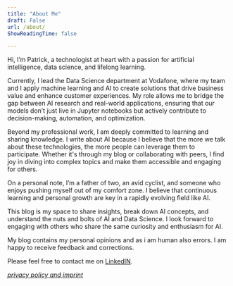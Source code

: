 ```yaml
---
title: "About Me"
draft: False
url: /about/
ShowReadingTime: false

---
```


Hi, I’m Patrick, a technologist at heart with a passion for artificial intelligence, data science, and lifelong learning. 

Currently, I lead the Data Science department at Vodafone, where my team and I apply machine learning and AI to create solutions that drive business value and enhance customer experiences. My role allows me to bridge the gap between AI research and real-world applications, ensuring that our models don’t just live in Jupyter notebooks but actively contribute to decision-making, automation, and optimization.

Beyond my professional work, I am deeply committed to learning and sharing knowledge. I write about AI because I believe that the more we talk about these technologies, the more people can leverage them to participate. Whether it's through my blog or collaborating with peers, I find joy in diving into complex topics and make them accessible and engaging for others.

On a personal note, I’m a father of two, an avid cyclist, and someone who enjoys pushing myself out of my comfort zone. I believe that continuous learning and personal growth are key in a rapidly evolving field like AI.

This blog is my space to share insights, break down AI concepts, and understand the nuts and bolts of AI and Data Science. I look forward to engaging with others who share the same curiosity and enthusiasm for AI.

My blog contains my personal opinions and as i am human also errors. I am happy to receive feedback and corrections.

Please feel free to contact me on [LinkedIN](https://www.linkedin.com/in/patrickschnass/).

*[privacy policy and imprint](../gdpr)*


